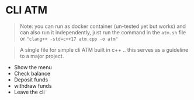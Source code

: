 # CLI ATM

> Note: you can run as docker container (un-tested yet but works) and can also run it independently, just run the command in the ```atm.sh``` file or ```"clang++ -std=c++17 atm.cpp -o atm"```

> A single file for simple cli ATM built in c++ .. this serves as a guideline to a major project.
- Show the menu
- Check balance 
- Deposit funds
- withdraw funds
- Leave the cli